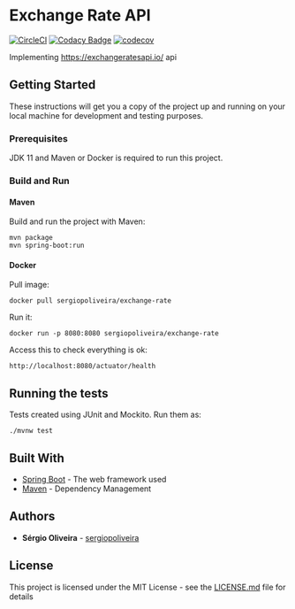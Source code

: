 # Exchange Rate API

[![CircleCI](https://circleci.com/gh/sergiopoliveira/exchange-rate.svg?style=svg)](https://circleci.com/gh/sergiopoliveira/exchange-rate)
[![Codacy Badge](https://api.codacy.com/project/badge/Grade/105ab45f3e454636a2da593839548a53)](https://www.codacy.com/app/sergiopoliveira/exchange-rate?utm_source=github.com&amp;utm_medium=referral&amp;utm_content=sergiopoliveira/exchange-rate&amp;utm_campaign=Badge_Grade)
[![codecov](https://codecov.io/gh/sergiopoliveira/exchange-rate/branch/master/graph/badge.svg)](https://codecov.io/gh/sergiopoliveira/exchange-rate)

Implementing https://exchangeratesapi.io/ api

## Getting Started

These instructions will get you a copy of the project up and running on your local machine for development and testing purposes. 

### Prerequisites

JDK 11 and Maven or Docker is required to run this project.

### Build and Run

#### Maven

Build and run the project with Maven:
```
mvn package
mvn spring-boot:run
```

#### Docker

Pull image: 

```actuator 
docker pull sergiopoliveira/exchange-rate
```

Run it:

```
docker run -p 8080:8080 sergiopoliveira/exchange-rate
```

Access this to check everything is ok:

```
http://localhost:8080/actuator/health
```

## Running the tests

Tests created using JUnit and Mockito. Run them as:

```
./mvnw test
```

## Built With

*   [Spring Boot](http://www.start.spring.io/) - The web framework used
*   [Maven](https://maven.apache.org/) - Dependency Management

## Authors

*   **Sérgio Oliveira** - [sergiopoliveira](https://github.com/sergiopoliveira)

## License

This project is licensed under the MIT License - see the [LICENSE.md](LICENSE.md) file for details
